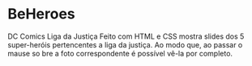 # BeHeroes
DC Comics Liga da Justiça
Feito com HTML e CSS mostra slides dos 5 super-heróis pertencentes a liga da justiça. Ao modo que, ao passar o mause so bre a foto correspondente é possível vê-la por completo. 
